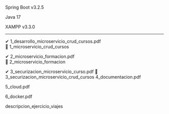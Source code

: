 Spring Boot v3.2.5

Java 17

XAMPP v3.3.0

--------------------------
✔ 1_desarrollo_microservicio_crud_cursos.pdf     
📌 1_microservicio_crud_cursos


✔ 2_microservicio_formacion.pdf     
📌 2_microservicio_formacion


✔ 3_securizacion_microservicio_curso.pdf 
📌 3_securizacion_microservicio_crud_cursos
  4_documentacion.pdf

  5_cloud.pdf

  6_docker.pdf

  descripcion_ejercicio_viajes
